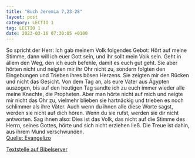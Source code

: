 ```yaml
---
title: "Buch Jeremia 7,23-28"
layout: post
category: LECTIO 1
tag: LECTIO 1
date: 2023-03-16 07:30:05 +0100
---
```

So spricht der Herr: Ich gab meinem Volk folgendes Gebot: Hört auf meine Stimme, dann will ich euer Gott sein, und ihr sollt mein Volk sein. Geht in allem den Weg, den ich euch befehle, damit es euch gut geht.
Sie aber hörten nicht und neigten mir ihr Ohr nicht zu, sondern folgten den Eingebungen und Trieben ihres bösen Herzens.<!--more--> Sie zeigten mir den Rücken und nicht das Gesicht.
Von dem Tag an, als eure Väter aus Ägypten auszogen, bis auf den heutigen Tag sandte ich zu euch immer wieder alle meine Knechte, die Propheten.
Aber man hörte nicht auf mich und neigte mir nicht das Ohr zu, vielmehr blieben sie hartnäckig und trieben es noch schlimmer als ihre Väter.
Auch wenn du ihnen alle diese Worte sagst, werden sie nicht auf dich hören. Wenn du sie rufst, werden sie dir nicht antworten.
Sag ihnen also: Dies ist das Volk, das nicht auf die Stimme des Herrn, seines Gottes, hörte und sich nicht erziehen ließ. Die Treue ist dahin, aus ihrem Mund verschwunden.<br>
[Quelle: Evangelizo](https://evangeliumtagfuertag.org/DE/gospel)

[Textstelle auf Bibelserver](https://www.bibleserver.com/EU/Jeremia7,23-28)
